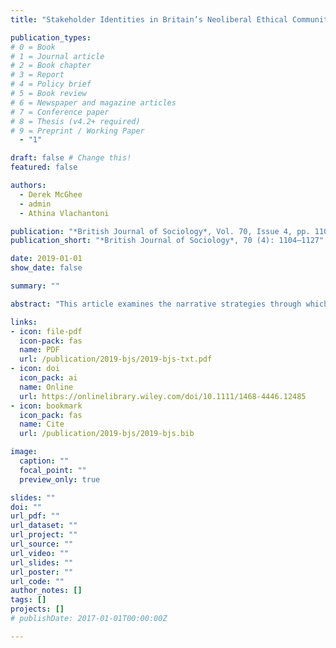 ```yaml
---
title: "Stakeholder Identities in Britain’s Neoliberal Ethical Community: Polish narratives of earned citizenship in the context of the UK’s EU Referendum"

publication_types:
# 0 = Book
# 1 = Journal article
# 2 = Book chapter
# 3 = Report
# 4 = Policy brief
# 5 = Book review
# 6 = Newspaper and magazine articles
# 7 = Conference paper
# 8 = Thesis (v4.2+ required)
# 9 = Preprint / Working Paper
  - "1"

draft: false # Change this!
featured: false

authors:
  - Derek McGhee
  - admin
  - Athina Vlachantoni

publication: "*British Journal of Sociology*, Vol. 70, Issue 4, pp. 1104–1127"
publication_short: "*British Journal of Sociology*, 70 (4): 1104–1127"

date: 2019-01-01
show_date: false

summary: ""

abstract: "This article examines the narrative strategies through which Polish migrants inthe UK challenge the formal rights of political membership and attempt to rede-fine the boundaries of ‘citizenship’ along notions of deservedness. The analysedqualitative data originate from an online survey conducted in the months beforethe 2016 EU referendum, and the narratives emerge from the open-text answersto two survey questions concerning attitudes towards the referendum and theexclusion of resident EU nationals from the electoral process. The analysis identi-fies and describes three narrative strategies in reaction to the public discoursessurrounding the EU referendum – namelydiscursive complicity,intergroup hostil-ityanddefensive assertiveness– which attempt to redefine the conditions of mem-bership  in  Britain’s  ‘ethical  community’  in  respect  to  welfare  practices.Examining these processes simultaneously ‘from below’ and ‘from outside’ thenational political community, the paper argues, can reveal more of the transfor-mation taking place in conceptions of citizenship at the sociological level, and thearticle aims to identify the contours of a ‘neoliberal communitarian citizenship’ asinternalized by mobile EU citizens."

links:
- icon: file-pdf
  icon-pack: fas
  name: PDF
  url: /publication/2019-bjs/2019-bjs-txt.pdf
- icon: doi
  icon_pack: ai
  name: Online
  url: https://onlinelibrary.wiley.com/doi/10.1111/1468-4446.12485
- icon: bookmark
  icon_pack: fas
  name: Cite
  url: /publication/2019-bjs/2019-bjs.bib

image:
  caption: ""
  focal_point: ""
  preview_only: true

slides: ""
doi: ""
url_pdf: ""
url_dataset: ""
url_project: ""
url_source: ""
url_video: ""
url_slides: ""
url_poster: ""
url_code: ""
author_notes: []
tags: []
projects: []
# publishDate: 2017-01-01T00:00:00Z

---
```


